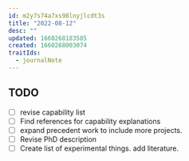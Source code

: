 ```yaml
---
id: m2y7s74a7xs98lnyjlcdt3s
title: "2022-08-12"
desc: ""
updated: 1660268183585
created: 1660268003074
traitIds:
  - journalNote
---
```


## TODO

- [ ] revise capability list
- [ ] Find references for capability explanations
- [ ] expand precedent work to include more projects.
- [ ] Revise PhD description
- [ ] Create list of experimental things. add literature.

